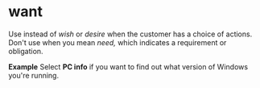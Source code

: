 # want

Use instead of *wish* or *desire* when the customer has a choice of actions. Don't use when you mean *need,* which indicates a requirement or obligation.

**Example** Select **PC info** if you want to find out what version of Windows you're running.
